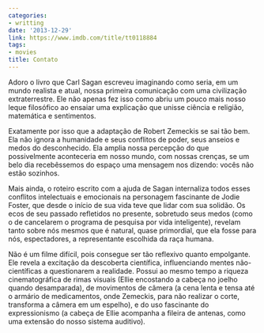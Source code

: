 ```yaml
---
categories:
- writting
date: '2013-12-29'
link: https://www.imdb.com/title/tt0118884
tags:
- movies
title: Contato
---
```


Adoro o livro que Carl Sagan escreveu imaginando como seria, em um mundo realista e atual, nossa primeira comunicação com uma civilização extraterrestre. Ele não apenas fez isso como abriu um pouco mais nosso leque filosófico ao ensaiar uma explicação que unisse ciência e religião, matemática e sentimentos.

Exatamente por isso que a adaptação de Robert Zemeckis se sai tão bem. Ela não ignora a humanidade e seus conflitos de poder, seus anseios e medos do desconhecido. Ela amplia nossa percepção do que possivelmente aconteceria em nosso mundo, com nossas crenças, se um belo dia recebêssemos do espaço uma mensagem nos dizendo: vocês não estão sozinhos.

Mais ainda, o roteiro escrito com a ajuda de Sagan internaliza todos esses conflitos intelectuais e emocionais na personagem fascinante de Jodie Foster, que desde o início de sua vida teve que lidar com sua solidão. Os ecos de seu passado refletidos no presente, sobretudo seus medos (como o de cancelarem o programa de pesquisa por vida inteligente), revelam tanto sobre nós mesmos que é natural, quase primordial, que ela fosse para nós, espectadores, a representante escolhida da raça humana.

Não é um filme difícil, pois consegue ser tão reflexivo quanto empolgante. Ele revela a excitação da descoberta científica, influenciando mentes não-científicas a questionarem a realidade. Possui ao mesmo tempo a riqueza cinematográfica de rimas visuais (Ellie encostando a cabeça no joelho quando desamparada), de movimentos de câmera (a cena lenta e tensa até o armário de medicamentos, onde Zemeckis, para não realizar o corte, transforma a câmera em um espelho), e do uso fascinante do expressionismo (a cabeça de Ellie acompanha a fileira de antenas, como uma extensão do nosso sistema auditivo).

